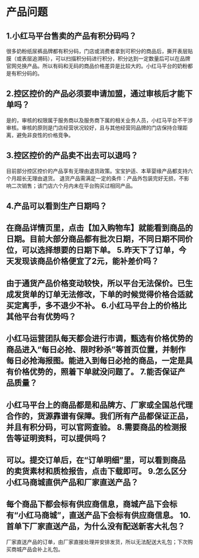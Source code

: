 产品问题
==============

1.小红马平台售卖的产品有积分码吗？ <div id="1_1"></div>
--------------------------

很多奶粉纸尿裤品牌都有积分码，门店或消费者拿到可积分的商品后，撕开表层贴膜（或表层追溯码），可以扫描积分码进行积分，积分达到一定数量后可以在品牌官网兑换产品。所以有码和无码的商品价格差异是比较大的。小红马平台的奶粉都是有积分码的。

2.控区控价的产品必须要申请加盟，通过审核后才能下单吗？ <div id="1_2"></div>
--------------------------------------------------

是的，审核的权限属于服务商以及服务商下属的相关业务人员，小红马平台不干涉审核。审核的原则是门店经营状况较好，且与其他经营同品牌的门店保持合理距离，避免非良性的价格竞争。

3.控区控价的产品卖不出去可以退吗？ <div id="1_3"></div>
--------------------------------------------------

 目前部分控区控价的产品享有无理由退货政策。宝宝护适、本草婴缘产品都支持六个月超长无理由退货。
 退货产品需满足一定的条件：产品外包装完好无损，不影响二次销售；该门店六个月内未在平台购买过相同产品。

4.产品可以看到生产日期吗？ <div id="1_4"></div>
--------------------------

 在商品详情页里，点击【加入购物车】就能看到商品的日期。目前大部分商品都有批次日期，不同日期不同价位，可以选择想要的日期下单。
5.昨天下了订单，今天发现该商品价格便宜了2元，能补差价吗？ <div id="1_5"></div>
--------------------------

由于通货产品价格变动较快，所以平台无法保价。已生成发货单的订单无法修改，下单的时候觉得价格合适就买定离手，多不退少不补。
6.小红马平台上的价格比其他平台有优势吗？ <div id="1_6"></div>
--------------------------

小红马运营团队每天都会进行市调，甄选有价格优势的商品进入“每日必抢、限时秒杀”等首页位置，并制作每日必抢海报图。能进入到每日必抢的商品，一定是具有价格优势的，照着下单就没问题了。
7.能否保证产品质量？ <div id="1_7"></div>
--------------------------

小红马平台上的商品都是和品牌方、厂家或全国总代理合作的，货源靠谱有保障。我们所有产品都保证正品，并且有积分码，可以官网查验。
8.需要商品的检测报告等证明资料，可以提供吗？ <div id="1_8"></div>
--------------------------

可以。提交订单后，在“订单明细”里，可以看到商品的卖货素材和质检报告，点击下载即可。
9.怎么区分小红马商城直供产品和厂家直送产品？ <div id="1_9"></div>
--------------------------

每个商品下都会标有供应商信息，商城产品下会标有“小红马商城”，直送产品下会标有供应商信息。
10.首单下厂家直送产品，为什么没有配送新客大礼包？ <div id="1_10"></div>
--------------------------

厂家直送产品的订单，由厂家直接处理并安排发货，所以无法配送大礼包；下次购买商城产品会补上礼包。
